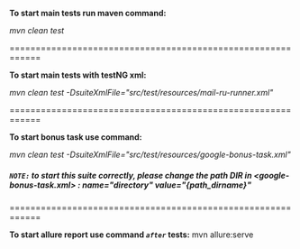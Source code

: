 **To start main tests run maven command:**

_mvn clean test_

============================================================

**To start main tests with testNG xml:**

_mvn clean test -DsuiteXmlFile="src/test/resources/mail-ru-runner.xml"_

============================================================

**To start bonus task use command:**

_mvn clean test -DsuiteXmlFile="src/test/resources/google-bonus-task.xml"_
##### _`NOTE:`_ to start this suite correctly, please change the path DIR in <google-bonus-task.xml> : name="directory" value="{path_dirname}"

============================================================


**To start allure report use command _`after`_ tests:**
mvn allure:serve

